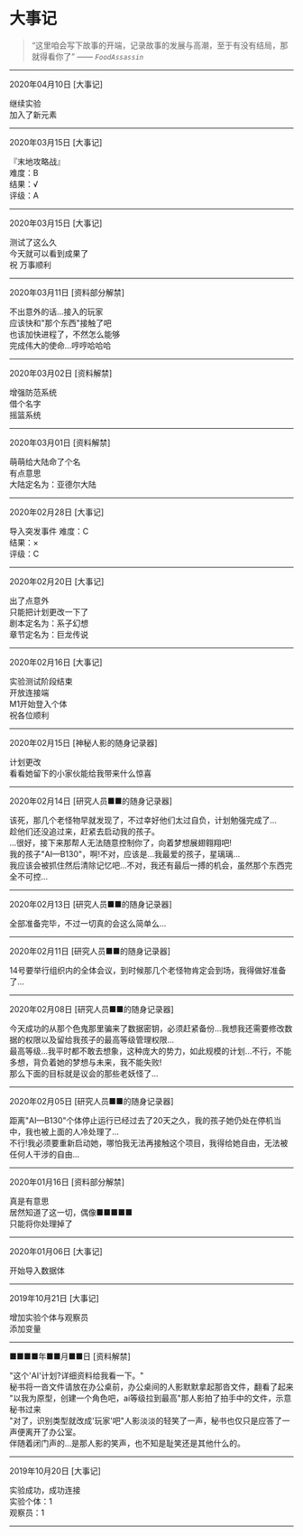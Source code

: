 # 大事记

> “这里咱会写下故事的开端，记录故事的发展与高潮，至于有没有结局，那就得看你了”   —— *`FoodAssassin`*

* * *

2020年04月10日 [大事记]

继续实验  
加入了新元素  

* * *

2020年03月15日 [大事记]

『末地攻略战』  
难度：B  
结果：√  
评级：A

* * *

2020年03月15日 [大事记]

测试了这么久  
今天就可以看到成果了  
祝 万事顺利

* * *

2020年03月11日 [资料部分解禁]

不出意外的话...接入的玩家  
应该快和"那个东西"接触了吧  
也该加快进程了，不然怎么能够  
完成伟大的使命...哼哼哈哈哈

* * *

2020年03月02日 [资料解禁]

增强防范系统  
借个名字  
摇篮系统

* * *

2020年03月01日 [资料解禁]

萌萌给大陆命了个名  
有点意思  
大陆定名为：亚德尔大陆

* * *

2020年02月28日 [大事记]

导入突发事件
难度：C  
结果：×  
评级：C  

* * *

2020年02月20日 [大事记]

出了点意外  
只能把计划更改一下了  
剧本定名为：系子幻想  
章节定名为：巨龙传说  

* * *

2020年02月16日 [大事记]

实验测试阶段结束  
开放连接端  
M1开始登入个体  
祝各位顺利

* * *

2020年02月15日 [神秘人影的随身记录器]

计划更改  
看看她留下的小家伙能给我带来什么惊喜

* * *

2020年02月14日 [研究人员■■的随身记录器]

  该死，那几个老怪物早就发现了，不过幸好他们太过自负，计划勉强完成了...  
  趁他们还没追过来，赶紧去启动我的孩子。  
  ...很好，接下来那帮人无法随意控制你了，向着梦想展翅翱翔吧!   
  我的孩子"AI—B130"，啊!不对，应该是...我最爱的孩子，星璃璃...   
  我应该会被抓住然后清除记忆吧...不对，我还有最后一搏的机会，虽然那个东西完全不可控...  

* * *

2020年02月13日 [研究人员■■的随身记录器]

  全部准备完毕，不过一切真的会这么简单么...

* * *

2020年02月11日 [研究人员■■的随身记录器]

  14号要举行组织内的全体会议，到时候那几个老怪物肯定会到场，我得做好准备了...

* * *

2020年02月08日 [研究人员■■的随身记录器]

  今天成功的从那个色鬼那里骗来了数据密钥，必须赶紧备份...我想我还需要修改数据的权限以及留给我孩子的最高等级管理权限...  
  最高等级...我平时都不敢去想象，这种庞大的势力，如此规模的计划...不行，不能多想，背负着她的梦想与未来，我不能失败!   
  那么下面的目标就是议会的那些老妖怪了...


* * *

2020年02月05日 [研究人员■■的随身记录器]
  
距离"AI—B130"个体停止运行已经过去了20天之久，我的孩子她仍处在停机当中，我也被上面的人冷处理了...    
不行!我必须要重新启动她，哪怕我无法再接触这个项目，我得给她自由，无法被任何人干涉的自由...

* * *

2020年01月16日 [资料部分解禁]

真是有意思  
居然知道了这一切，偶像■■■■■  
只能将你处理掉了

* * *

2020年01月06日 [大事记]

开始导入数据体  

* * *

2019年10月21日 [大事记]

增加实验个体与观察员  
添加变量  

* * *

■■■■年■■月■■日 [资料解禁]

  "这个'AI'计划?详细资料给我看一下。"   
  秘书将一沓文件请放在办公桌前，办公桌间的人影默默拿起那沓文件，翻看了起来   
  "以我为原型，创建一个角色吧，ai等级拉到最高"那人影拍了拍手中的文件，示意秘书过来  
  "对了，识别类型就改成'玩家'吧"人影淡淡的轻笑了一声，秘书也仅只是应答了一声便离开了办公室。  
  伴随着闭门声的...是那人影的笑声，也不知是耻笑还是其他什么的。  
  
* * *

2019年10月20日 [大事记]

实验成功，成功连接  
实验个体：1  
观察员：1

* * *
